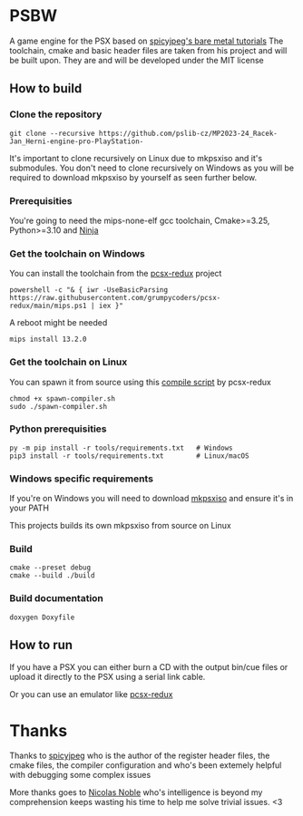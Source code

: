 # PSBW
A game engine for the PSX based on [spicyjpeg's bare metal tutorials](https://github.com/spicyjpeg/ps1-bare-metal/)
The toolchain, cmake and basic header files are taken from his project and will be built upon. They are and will be developed under the MIT license

## How to build

### Clone the repository
```
git clone --recursive https://github.com/pslib-cz/MP2023-24_Racek-Jan_Herni-engine-pro-PlayStation-
```
It's important to clone recursively on Linux due to mkpsxiso and it's submodules. You don't need to clone recursively on Windows as you will be required to download mkpsxiso by yourself as seen further below.

### Prerequisities
You're going to need the mips-none-elf gcc toolchain, Cmake>=3.25, Python>=3.10 and [Ninja](https://ninja-build.org/)

### Get the toolchain on Windows
You can install the toolchain from the [pcsx-redux](https://github.com/spicyjpeg/ps1-bare-metal) project
```
powershell -c "& { iwr -UseBasicParsing https://raw.githubusercontent.com/grumpycoders/pcsx-redux/main/mips.ps1 | iex }"
```
A reboot might be needed
```
mips install 13.2.0
```

### Get the toolchain on Linux
You can spawn it from source using this [compile script](https://github.com/grumpycoders/pcsx-redux/blob/main/tools/linux-mips/spawn-compiler.sh) by pcsx-redux
```
chmod +x spawn-compiler.sh
sudo ./spawn-compiler.sh
```

### Python prerequisities
```
py -m pip install -r tools/requirements.txt   # Windows
pip3 install -r tools/requirements.txt        # Linux/macOS
```

### Windows specific requirements
If you're on Windows you will need to download [mkpsxiso](https://github.com/Lameguy64/mkpsxiso/releases) and ensure it's in your PATH

This projects builds its own mkpsxiso from source on Linux

### Build
```
cmake --preset debug
cmake --build ./build
```

### Build documentation
```
doxygen Doxyfile
```

## How to run
If you have a PSX you can either burn a CD with the output bin/cue files or upload it directly to the PSX using a serial link cable.

Or you can use an emulator like [pcsx-redux](https://github.com/grumpycoders/pcsx-redux)

# Thanks
Thanks to [spicyjpeg](https://github.com/spicyjpeg/) who is the author of the register header files, the cmake files, the compiler configuration and who's been extemely helpful with debugging some complex issues

More thanks goes to [Nicolas Noble](https://github.com/nicolasnoble) who's intelligence is beyond my comprehension keeps wasting his time to help me solve trivial issues. <3
